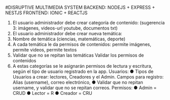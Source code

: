 #DISRUPTIVE MULTIMEDIA SYSTEM
BACKEND: NODEJS + EXPRESS + NESTJS
FRONTEND: IONIC + REACTJS
1. El usuario administrador debe crear categoría de contenido: (sugerencia 3: imágenes, videos-url youtube, documentos txt)
2. El usuario administrador debe crear nueva temática:
3. Nombre de temática (ciencias, matemáticas, deporte)
4. A cada temática le da permisos de contenidos: permite imágenes, permite videos, permite textos
5. Validar que no se repitan las temáticas Validar los permisos de contenidos
6. A estas categorías se le asignarán permisos de lectura y escritura, según el tipo de usuario
registrado en la app.
Usuarios:
● Tipos de Usuarios a crear: lectores, Creadores y el Admin. Campos para registro: Alias (username), correo electrónico,
● Validar que no repitan username, y validar que no se repitan correos.
Permisos:
● Admin = CRUD
● Lector = R
● Creador = CRU